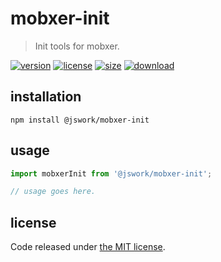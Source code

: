 # mobxer-init
> Init tools for mobxer.

[![version][version-image]][version-url]
[![license][license-image]][license-url]
[![size][size-image]][size-url]
[![download][download-image]][download-url]

## installation
```shell
npm install @jswork/mobxer-init
```

## usage
```js
import mobxerInit from '@jswork/mobxer-init';

// usage goes here.
```

## license
Code released under [the MIT license](https://github.com/afeiship/mobxer-init/blob/master/LICENSE.txt).

[version-image]: https://img.shields.io/npm/v/@jswork/mobxer-init
[version-url]: https://npmjs.org/package/@jswork/mobxer-init

[license-image]: https://img.shields.io/npm/l/@jswork/mobxer-init
[license-url]: https://github.com/afeiship/mobxer-init/blob/master/LICENSE.txt

[size-image]: https://img.shields.io/bundlephobia/minzip/@jswork/mobxer-init
[size-url]: https://github.com/afeiship/mobxer-init/blob/master/dist/mobxer-init.min.js

[download-image]: https://img.shields.io/npm/dm/@jswork/mobxer-init
[download-url]: https://www.npmjs.com/package/@jswork/mobxer-init

